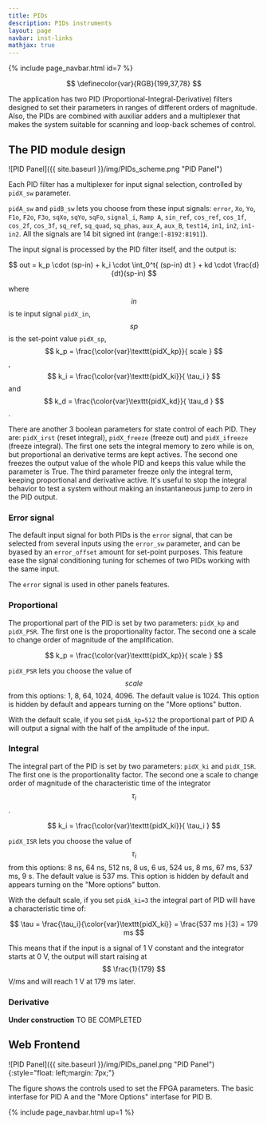 ```yaml
---
title: PIDs
description: PIDs instruments
layout: page
navbar: inst-links
mathjax: true
---
```


{% include page_navbar.html id=7 %}

$$
\definecolor{var}{RGB}{199,37,78}
$$

The application has two PID (Proportional-Integral-Derivative) filters designed
to set their parameters in ranges of different orders of magnitude.
Also, the PIDs are combined with auxiliar adders and a multiplexer that makes
the system suitable for scanning and loop-back schemes of control.


## The PID module design

![PID Panel]({{ site.baseurl }}/img/PIDs_scheme.png "PID Panel")

Each PID filter has a multiplexer for input signal selection, controlled
by `pidX_sw` parameter.

`pidA_sw` and `pidB_sw` lets you choose from these input signals:
`error`,
`Xo`,
`Yo`,
`F1o`,
`F2o`,
`F3o`,
`sqXo`,
`sqYo`,
`sqFo`,
`signal_i`,
`Ramp A`,
`sin_ref`,
`cos_ref`,
`cos_1f`,
`cos_2f`,
`cos_3f`,
`sq_ref`,
`sq_quad`,
`sq_phas`,
`aux_A`,
`aux_B`,
`test14`,
`in1`,
`in2`,
`in1-in2`.
All the signals are 14 bit signed int (range:`[-8192:8191]`).

The input signal is processed by the PID filter itself, and the output is:

$$ out = k_p \cdot (sp-in)  +  k_i \cdot \int_0^t{ (sp-in) dt } + kd \cdot \frac{d}{dt}(sp-in) $$

where $$ in $$ is te input signal `pidX_in`, $$ sp $$ is the set-point value `pidX_sp`,
$$ k_p = \frac{\color{var}\texttt{pidX_kp}}{ scale }  $$,
$$ k_i = \frac{\color{var}\texttt{pidX_ki}}{ \tau_i }  $$ and
$$ k_d = \frac{\color{var}\texttt{pidX_kd}}{ \tau_d }  $$.

There are another 3 boolean parameters for state control of each PID. They are:
`pidX_irst` (reset integral), `pidX_freeze` (freeze out) and `pidX_ifreeze` (freeze integral).
The first one sets the integral memory to zero while is on, but proportional an derivative terms are kept
actives.
The second one freezes the output value of the whole PID and keeps this value while the parameter is True.
The third parameter freeze only the integral term, keeping proportional and derivative active. It's
useful to stop the integral behavior to test a system without making an instantaneous jump to zero in
the PID output.




### Error signal

The default input signal for both PIDs is the `error` signal, that can be selected
from several inputs using the `error_sw` parameter, and can be byased by an `error_offset` amount
for set-point purposes.
This feature ease the signal conditioning tuning for schemes of two PIDs working with the same input.

The `error` signal is used in other panels features.

### Proportional

The proportional part of the PID is set by two parameters: `pidX_kp` and `pidX_PSR`.
The first one is the proportionality factor. The second one a scale to change order of magnitude of the
amplification.

$$ k_p = \frac{\color{var}\texttt{pidX_kp}}{ scale } $$

`pidX_PSR` lets you choose the value of $$scale$$ from this options: 1, 8, 64, 1024, 4096. The default value is
1024. This option is hidden by default and appears turning on the "More options" button.

With the default scale, if you set `pidA_kp=512` the proportional part of PID A will output a signal with the half
of the amplitude of the input.


### Integral

The integral part of the PID is set by two parameters: `pidX_ki` and `pidX_ISR`.
The first one is the proportionality factor. The second one a scale to change order of magnitude of the
characteristic time of the integrator $$ \tau_i $$.

$$ k_i = \frac{\color{var}\texttt{pidX_ki}}{ \tau_i }  $$

`pidX_ISR` lets you choose the value of $$\tau_i$$ from this options:
8 ns,
64 ns,
512 ns,
8 us,
6 us,
524 us,
8 ms,
67 ms,
537 ms,
9 s. The default value is
537 ms. This option is hidden by default and appears turning on the "More options" button.

With the default scale, if you set `pidA_ki=3` the integral part of PID will have a characteristic time of:

$$ \tau = \frac{\tau_i}{\color{var}\texttt{pidX_ki}} = \frac{537 ms }{3} = 179 ms $$

This means that if the input is a signal of 1 V constant and the integrator starts at 0 V, the output
will start raising at  $$ \frac{1}{179} $$ V/ms and will reach 1 V at 179 ms later.


### Derivative

<div class="alert alert-warning" role="alert">
  <strong>Under construction</strong> TO BE COMPLETED
</div>

## Web Frontend

![PID Panel]({{ site.baseurl }}/img/PIDs_panel.png "PID Panel"){:style="float: left;margin: 7px;"}

The figure shows the controls used to set the FPGA parameters. The basic interfase for PID A and the
"More Options" interfase for PID B.

{% include page_navbar.html up=1 %}
